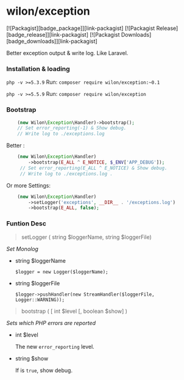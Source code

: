 # wilon/exception

[![Packagist][badge_package]][link-packagist]
[![Packagist Release][badge_release]][link-packagist]
[![Packagist Downloads][badge_downloads]][link-packagist]

Better exception output & write log. Like Laravel.

### Installation & loading

`php -v >=5.3.9` Run:  `composer require wilon/exception:~0.1`

`php -v >=5.5.9` Run:  `composer require wilon/exception`

### Bootstrap

```php
    (new Wilon\Exception\Handler)->bootstrap();
    // Set error_reporting(-1) & Show debug.
    // Write log to ./exceptions.log
```

Better :

```php
    (new Wilon\Exception\Handler)
        ->bootstrap(E_ALL ^ E_NOTICE, $_ENV['APP_DEBUG']);
     // Set error_reporting(E_ALL ^ E_NOTICE) & Show debug.
     // Write log to ./exceptions.log .
```

Or more Settings:

```php
    (new Wilon\Exception\Handler)
        ->setLogger('exceptions', __DIR__ . '/exceptions.log')
        ->bootstrap(E_ALL, false);
```

### Funtion Desc

>  setLogger ( string $loggerName, string $loggerFile)

*Set Monolog*

* string $loggerName

    `$logger = new Logger($loggerName);`

* string $loggerFile

    `$logger->pushHandler(new StreamHandler($loggerFile, Logger::WARNING));`

>  bootstrap (  [ int $level [, boolean $show] )

*Sets which PHP errors are reported*

* int $level

    The new `error_reporting` level.

* string $show

    If is `true`, show debug.

